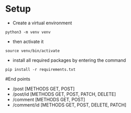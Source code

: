 # Setup

- Create a virtual environment

```
python3 -m venv venv
```

- then activate it

```
source venv/bin/activate
```
- install all required packages by entering the command
```
pip install -r requirements.txt
```

#End points

- /post [METHODS GET, POST]
- /post/id [METHODS GET, POST, PATCH, DELETE]
- /comment [METHODS GET, POST]
- /comment/id [METHODS GET, POST, DELETE, PATCH]

